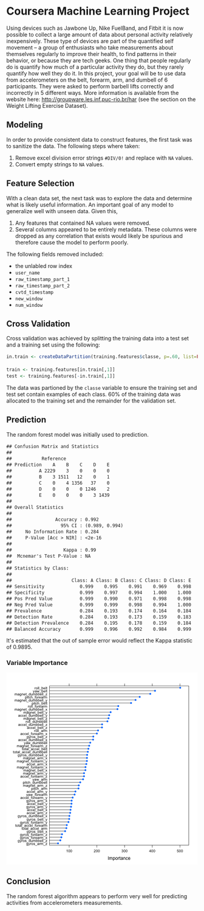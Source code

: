 # Coursera Machine Learning Project

Using devices such as Jawbone Up, Nike FuelBand, and Fitbit it is now possible to collect a large amount of data about personal activity relatively inexpensively. These type of devices are part of the quantified self movement – a group of enthusiasts who take measurements about themselves regularly to improve their health, to find patterns in their behavior, or because they are tech geeks. One thing that people regularly do is quantify how much of a particular activity they do, but they rarely quantify how well they do it. In this project, your goal will be to use data from accelerometers on the belt, forearm, arm, and dumbell of 6 participants. They were asked to perform barbell lifts correctly and incorrectly in 5 different ways. More information is available from the website here: http://groupware.les.inf.puc-rio.br/har (see the section on the Weight Lifting Exercise Dataset).

## Modeling

In order to provide consistent data to construct features, the first task was to sanitize the data.  The following steps where taken:

1.  Remove excel division error strings `#DIV/0!` and replace with `NA` values.
1.  Convert empty strings to `NA` values.

## Feature Selection

With a clean data set, the next task was to explore the data and determine what is likely useful information.  An important goal of any model to generalize well with unseen data.  Given this,

1.  Any features that contained NA values were removed.
1.  Several columns appeared to be entirely metadata.  These columns were dropped as any correlation that exists would likely be spurious and therefore cause the model to perform poorly.

The following fields removed included:

* the unlabled row index
* `user_name`
* `raw_timestamp_part_1`
* `raw_timestamp_part_2`
* `cvtd_timestamp`
* `new_window`
* `num_window`

## Cross Validation

Cross validation was achieved by splitting the training data into a test set and a training set using the following:


```r
in.train <- createDataPartition(training.features$classe, p=.60, list=FALSE)

train <- training.features[in.train[,1]]
test <- training.features[-in.train[,1]]
```

The data was partioned by the `classe` variable to ensure the training set and test set contain examples of each class. 60% of the training data was allocated to the training set and the remainder for the validation set.

## Prediction

The random forest model was initially used to prediction.




```
## Confusion Matrix and Statistics
## 
##           Reference
## Prediction    A    B    C    D    E
##          A 2229    3    0    0    0
##          B    3 1511   12    0    1
##          C    0    4 1356   37    0
##          D    0    0    0 1246    2
##          E    0    0    0    3 1439
## 
## Overall Statistics
##                                         
##                Accuracy : 0.992         
##                  95% CI : (0.989, 0.994)
##     No Information Rate : 0.284         
##     P-Value [Acc > NIR] : <2e-16        
##                                         
##                   Kappa : 0.99          
##  Mcnemar's Test P-Value : NA            
## 
## Statistics by Class:
## 
##                      Class: A Class: B Class: C Class: D Class: E
## Sensitivity             0.999    0.995    0.991    0.969    0.998
## Specificity             0.999    0.997    0.994    1.000    1.000
## Pos Pred Value          0.999    0.990    0.971    0.998    0.998
## Neg Pred Value          0.999    0.999    0.998    0.994    1.000
## Prevalence              0.284    0.193    0.174    0.164    0.184
## Detection Rate          0.284    0.193    0.173    0.159    0.183
## Detection Prevalence    0.284    0.195    0.178    0.159    0.184
## Balanced Accuracy       0.999    0.996    0.992    0.984    0.999
```

It's estimated that the out of sample error would reflect the Kappa statistic of 0.9895.

### Variable Importance

![plot of chunk variable_importance](figure/variable_importance.png) 

## Conclusion

The random forest algorithm appears to perform very well for predicting activities from accelerometers measurements.

